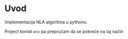 # Uvod
Implementacija NLA algoritma u pythonu.

Project koristi `env` pa prepručam da se pokreće na taj način
